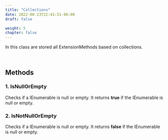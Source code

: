 ```yaml
---
title: "Collections"
date: 2022-08-23T22:41:51-06:00
draft: false

weight: 5
chapter: false
---
```


In this class are stored all ExtensionMethods based on collections.

<br>

## Methods

### 1. IsNullOrEmpty

Checks if a IEnumerable is null or empty. It returns **true** if the IEnumerable is null or empty.

### 2. IsNotNullOrEmpty

Checks if a IEnumerable is null or empty. It returns **false** if the IEnumerable is null or empty.
